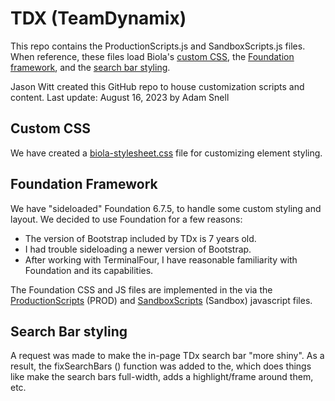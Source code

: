 # TDX (TeamDynamix)
This repo contains the ProductionScripts.js and SandboxScripts.js files. When reference, these files load Biola's [custom CSS](#custom-css), the [Foundation framework](#foundation-framework), and the [search bar styling](#search-bar-styling).

Jason Witt created this GitHub repo to house customization scripts and content.
Last update: August 16, 2023 by Adam Snell

## Custom CSS
We have created a [biola-stylesheet.css](./biola-stylesheet.css) file for customizing element styling.

## Foundation Framework

We have "sideloaded" Foundation 6.7.5, to handle some custom styling and layout. We decided to use Foundation for a few reasons:
- The version of Bootstrap included by TDx is 7 years old.
- I had trouble sideloading a newer version of Bootstrap.
- After working with TerminalFour, I have reasonable familiarity with Foundation and its capabilities.
    
The Foundation CSS and JS files are implemented in the via the [ProductionScripts](./[ProductionScripts.js) (PROD) and [SandboxScripts](./SandboxScripts.js) (Sandbox) javascript files.

## Search Bar styling
A request was made to make the in-page TDx search bar "more shiny". As a result, the fixSearchBars () function was added to the, which does things like make the search bars full-width, adds a highlight/frame around them, etc.
